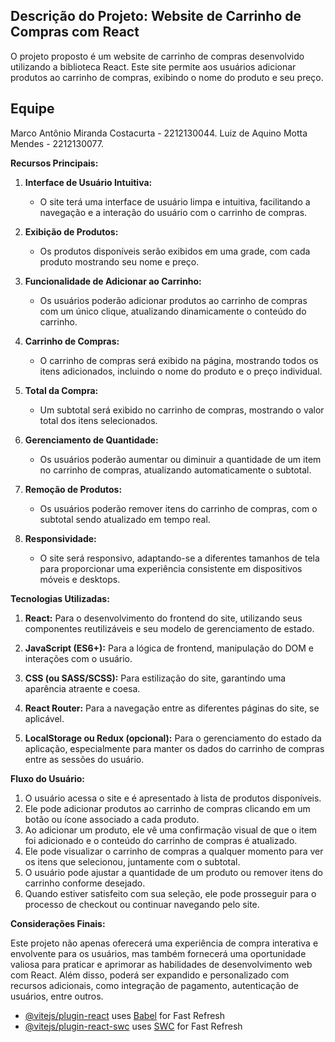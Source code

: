 ## **Descrição do Projeto: Website de Carrinho de Compras com React**

O projeto proposto é um website de carrinho de compras desenvolvido utilizando a biblioteca React. Este site permite aos usuários adicionar produtos ao carrinho de compras, exibindo o nome do produto e seu preço.

## **Equipe**
Marco Antônio Miranda Costacurta - 2212130044.
Luiz de Aquino Motta Mendes - 2212130077.

**Recursos Principais:**

1. **Interface de Usuário Intuitiva:**
   - O site terá uma interface de usuário limpa e intuitiva, facilitando a navegação e a interação do usuário com o carrinho de compras.

2. **Exibição de Produtos:**
   - Os produtos disponíveis serão exibidos em uma grade, com cada produto mostrando seu nome e preço.

3. **Funcionalidade de Adicionar ao Carrinho:**
   - Os usuários poderão adicionar produtos ao carrinho de compras com um único clique, atualizando dinamicamente o conteúdo do carrinho.

4. **Carrinho de Compras:**
   - O carrinho de compras será exibido na página, mostrando todos os itens adicionados, incluindo o nome do produto e o preço individual.

5. **Total da Compra:**
   - Um subtotal será exibido no carrinho de compras, mostrando o valor total dos itens selecionados.

6. **Gerenciamento de Quantidade:**
   - Os usuários poderão aumentar ou diminuir a quantidade de um item no carrinho de compras, atualizando automaticamente o subtotal.

7. **Remoção de Produtos:**
   - Os usuários poderão remover itens do carrinho de compras, com o subtotal sendo atualizado em tempo real.

8. **Responsividade:**
   - O site será responsivo, adaptando-se a diferentes tamanhos de tela para proporcionar uma experiência consistente em dispositivos móveis e desktops.

**Tecnologias Utilizadas:**

1. **React:** Para o desenvolvimento do frontend do site, utilizando seus componentes reutilizáveis e seu modelo de gerenciamento de estado.

2. **JavaScript (ES6+):** Para a lógica de frontend, manipulação do DOM e interações com o usuário.

3. **CSS (ou SASS/SCSS):** Para estilização do site, garantindo uma aparência atraente e coesa.

4. **React Router:** Para a navegação entre as diferentes páginas do site, se aplicável.

5. **LocalStorage ou Redux (opcional):** Para o gerenciamento do estado da aplicação, especialmente para manter os dados do carrinho de compras entre as sessões do usuário.

**Fluxo do Usuário:**

1. O usuário acessa o site e é apresentado à lista de produtos disponíveis.
2. Ele pode adicionar produtos ao carrinho de compras clicando em um botão ou ícone associado a cada produto.
3. Ao adicionar um produto, ele vê uma confirmação visual de que o item foi adicionado e o conteúdo do carrinho de compras é atualizado.
4. Ele pode visualizar o carrinho de compras a qualquer momento para ver os itens que selecionou, juntamente com o subtotal.
5. O usuário pode ajustar a quantidade de um produto ou remover itens do carrinho conforme desejado.
6. Quando estiver satisfeito com sua seleção, ele pode prosseguir para o processo de checkout ou continuar navegando pelo site.

**Considerações Finais:**

Este projeto não apenas oferecerá uma experiência de compra interativa e envolvente para os usuários, mas também fornecerá uma oportunidade valiosa para praticar e aprimorar as habilidades de desenvolvimento web com React. Além disso, poderá ser expandido e personalizado com recursos adicionais, como integração de pagamento, autenticação de usuários, entre outros.




- [@vitejs/plugin-react](https://github.com/vitejs/vite-plugin-react/blob/main/packages/plugin-react/README.md) uses [Babel](https://babeljs.io/) for Fast Refresh
- [@vitejs/plugin-react-swc](https://github.com/vitejs/vite-plugin-react-swc) uses [SWC](https://swc.rs/) for Fast Refresh
